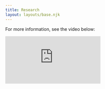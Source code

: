 ```yaml
---
title: Research
layout: layouts/base.njk
---
```


For more information, see the video below:

<iframe class="youtube-video" src="https://www.youtube.com/embed/5FsAWr5AwFo" frameborder="0" allow="accelerometer; autoplay; encrypted-media; gyroscope; picture-in-picture" allowfullscreen></iframe>
